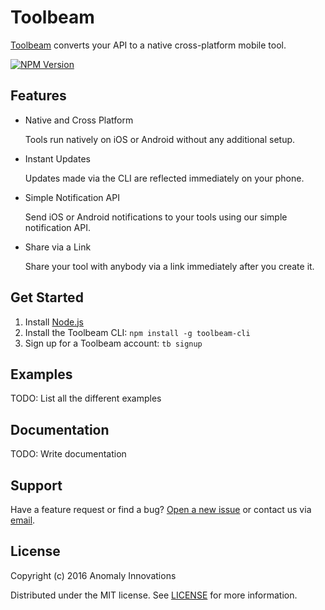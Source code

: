 # Toolbeam

[Toolbeam](https://toolbeam.com) converts your API to a native cross-platform mobile tool.

[![NPM Version][npm-image]][npm-url]

## Features

+ Native and Cross Platform

  Tools run natively on iOS or Android without any additional setup.

+ Instant Updates

  Updates made via the CLI are reflected immediately on your phone.

+ Simple Notification API

  Send iOS or Android notifications to your tools using our simple notification API.

+ Share via a Link

  Share your tool with anybody via a link immediately after you create it.

## Get Started

1. Install [Node.js](https://nodejs.org/)
2. Install the Toolbeam CLI: `npm install -g toolbeam-cli`
3. Sign up for a Toolbeam account: `tb signup`

## Examples

TODO: List all the different examples

## Documentation

TODO: Write documentation

## Support

Have a feature request or find a bug? [Open a new issue](https://github.com/AnomalyInnovations/toolbeam-cli/issues/new) or contact us via [email](mailto:contact@anomalyinnovations.com).

## License

Copyright (c) 2016 Anomaly Innovations

Distributed under the MIT license. See [LICENSE](LICENSE) for more information.

[npm-image]: https://img.shields.io/npm/v/toolbeam-cli.svg?style=flat-square
[npm-url]: https://www.npmjs.com/package/toolbeam-cli
